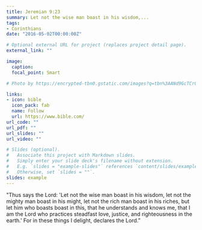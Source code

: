```yaml
---
title: Jeremian 9:23
summary: Let not the wise man boast in his wisdom,...
tags:
- Corinthians
date: "2016-05-02T00:00:00Z"

# Optional external URL for project (replaces project detail page).
external_link: ""

image:
  caption: 
  focal_point: Smart

# Photo by https://encrypted-tbn0.gstatic.com/images?q=tbn%3AANd9GcTCrQSrevQxDuKixEQPQg_JtatnD0hF3kGDfRE5m4_4ZIyx85RL&usqp=CAU

links:
- icon: bible
  icon_pack: fab
  name: Follow
  url: https://www.bible.com/
url_code: ""
url_pdf: ""
url_slides: ""
url_video: ""

# Slides (optional).
#   Associate this project with Markdown slides.
#   Simply enter your slide deck's filename without extension.
#   E.g. `slides = "example-slides"` references `content/slides/example-slides.md`.
#   Otherwise, set `slides = ""`.
slides: example
---
```


"Thus says the Lord: 'Let not the wise man boast in his wisdom, let not the mighty man boast in his might, let not the rich man boast in his riches, but let him who boasts boast in this, that he understands and knows me, that I am the Lord who practices steadfast love, justice, and righteousness in the earth.' For in these things I delight, declares the Lord.”
